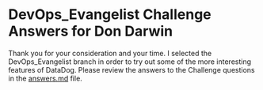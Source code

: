 

# DevOps_Evangelist Challenge Answers for Don Darwin

Thank you for your consideration and your time. I selected the DevOps_Evangelist branch in order to try out some of the more interesting features of DataDog. Please review the answers to the Challenge questions in the [answers.md](https://github.com/ddarwin/hiring-engineers/blob/master/answers.md) file. 
